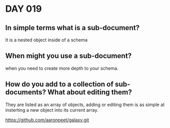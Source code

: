 # DAY 019

## In simple terms what is a sub-document?

It is a nested object inside of a schema

## When might you use a sub-document?

when you need to create more depth to your schema.

## How do you add to a collection of sub-documents? What about editing them?

They are listed as an array of objects, adding or editing them is as simple at insterting a new object into its current array.

https://github.com/aaronpeet/galaxy.git